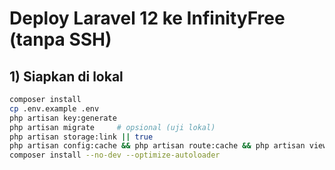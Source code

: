 # Deploy Laravel 12 ke InfinityFree (tanpa SSH)

## 1) Siapkan di lokal
```bash
composer install
cp .env.example .env
php artisan key:generate
php artisan migrate     # opsional (uji lokal)
php artisan storage:link || true
php artisan config:cache && php artisan route:cache && php artisan view:cache
composer install --no-dev --optimize-autoloader
